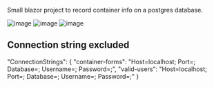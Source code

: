 Small blazor project to record container info on a postgres database.

![image](https://github.com/user-attachments/assets/637e2646-7d02-499d-8800-9d2e450e89c3)
![image](https://github.com/user-attachments/assets/5641dca2-03ff-4d39-9ca1-9e30318d6e86)
![image](https://github.com/user-attachments/assets/ea50b518-9cc4-4e21-ae91-0cb456c8baa1)




## Connection string excluded 
 "ConnectionStrings": {
    "container-forms": "Host=localhost; Port=; Database=; Username=; Password=;",
    "valid-users": "Host=localhost; Port=; Database=; Username=; Password=;"
}

